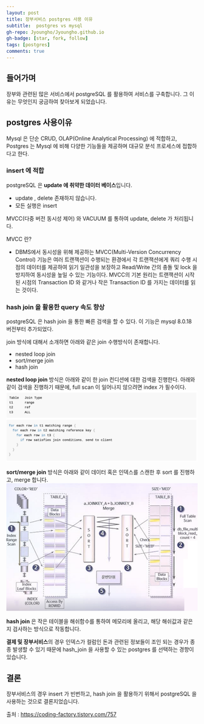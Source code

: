 ```yaml
---
layout: post
title: 장부서비스 postgres 사용 이유
subtitle:  postgres vs mysql
gh-repo: Jyoungho/Jyoungho.github.io
gh-badge: [star, fork, follow]
tags: [postgres]
comments: true
---
```


## 들어가며
장부와 관련된 많은 서비스에서 postgreSQL 를 활용하여 서비스를 구축합니다. 그 이유는 무엇인지 궁금하여 찾아보게 되었습니다.

## postgres 사용이유
Mysql 은 단순 CRUD, OLAP(Online Analytical Processing) 에 적합하고, Postgres 는 Mysql 에 비해 다양한 기능들을 제공하며 대규모 분석 프로세스에 접합하다고 한다.

### insert 에 적합
postgreSQL 은 **update 에 취약한 데이터 베이스**입니다.
- update , delete 존재하지 않습니다.
- 모든 실행은 insert

MVCC(다중 버전 동시성 제어) 와 VACUUM 를 통하여 update, delete 가 처리됩니다.

MVCC 란?
- DBMS에서 동시성을 위해 제공하는 MVCC(Multi-Version Concurrency Control) 기능은 여러 트랜잭션이 수행되는 환경에서 각 트랜잭션에게 쿼리 수행 시점의 데이터를 제공하여 읽기 일관성을 보장하고 Read/Write 간의 충돌 및 lock 을 방지하여 동시성을 높일 수 있는 기능이다. MVCC의 기본 원리는 트랜잭션이 시작된 시점의 Transaction ID 와 같거나 작은 Transaction ID 를 가지는 데이터를 읽는 것이다.

### hash join 을 활용한 query 속도 향상
postgreSQL 은 hash join 을 통한 빠른 검색을 할 수 있다. 이 기능은 mysql 8.0.18 버전부터 추가되었다. 

join 방식에 대해서 소개하면 아래와 같은 join 수행방식이 존재합니다.
- nested loop join
- sort/merge join
- hash join

**nested loop join** 방식은 아래와 같이 한 join 컨디션에 대한 검색을 진행한다.
아래와 같이 검색을 진행하기 때문에, full scan 이 일어나지 않으려면 index 가 필수이다.
![nested_loop_join.png](../assets/img/2023-06-04-reason_why_postgres/nested_loop_join.png)

**sort/merge join** 방식은 아래와 같이 데이터 혹은 인덱스를 스캔한 후 sort 를 진행하고, merge 합니다.
![sort_meger_join.png](../assets/img/2023-06-04-reason_why_postgres/sort_merge_join.png)

**hash join** 은 작은 테이블을 해쉬함수를 통하여 메모리에 올리고, 해당 해쉬값과 같은 지 검사하는 방식으로 작동합니다.

**결제 및 장부서비스**의 경우 인덱스가 컬럼인 돈과 관련된 정보들이 조인 되는 경우가 종종 발생할 수 있기 때문에 hash_join 을 사용할 수 있는 postgres 를 선택하는 경향이 있습니다.

## 결론
장부서비스의 경우 insert 가 빈번하고, hash join 을 활용하기 위해서 postgreSQL 을 사용하는 것으로 결론지었습니다.


출처 : https://coding-factory.tistory.com/757
